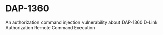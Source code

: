 # DAP-1360
An authorization command injection vulnerability about DAP-1360
D-Link Authorization Remote Command Execution
